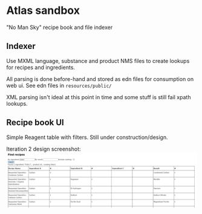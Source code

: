 # Atlas sandbox

"No Man Sky" recipe book and file indexer



## Indexer

Use MXML language, substance and product NMS files to create
lookups for recipes and ingredients.

All parsing is done before-hand and stored as edn files for
consumption on web ui. See edn files in ```resources/public/```

XML parsing isn't ideal at this point in time and some stuff is
still fail xpath lookups.

## Recipe book UI

Simple Reagent table with filters. Still under construction/design.

Iteration 2 design screenshot:
![Iteration 2 example](site/iteration2.PNG)